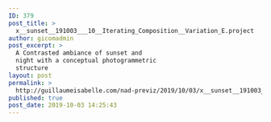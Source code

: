 ```yaml
---
ID: 379
post_title: >
  x__sunset__191003___10__Iterating_Composition__Variation_E.project
author: gicomadmin
post_excerpt: >
  A Contrasted ambiance of sunset and
  night with a conceptual photogrammetric
  structure
layout: post
permalink: >
  http://guillaumeisabelle.com/nad-previz/2019/10/03/x__sunset__191003___10__iterating_composition__variation_e-project/
published: true
post_date: 2019-10-03 14:25:43
---
```

<!-- wp:image {"id":383} --><figure class="wp-block-image">

<img src="http://guillaumeisabelle.com/nad-previz/wp-content/uploads/sites/19/2019/10/x__sunset__191003___10__Iterating_Composition__Variation_E.project-1024x626.png" alt="" class="wp-image-383" /></figure> <!-- /wp:image -->

<!-- wp:paragraph -->



<!-- /wp:paragraph -->